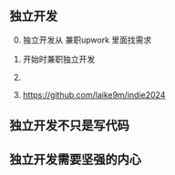## 独立开发
0. 独立开发从 兼职upwork 里面找需求
1. 开始时兼职独立开发
2. 


1. https://github.com/laike9m/indie2024

## 独立开发不只是写代码
## 独立开发需要坚强的内心
